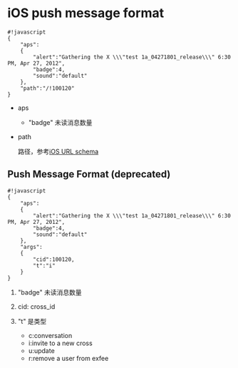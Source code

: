 # iOS push message format



	#!javascript
	{
	    "aps":
	    {
	        "alert":"Gathering the X \\\"test 1a_04271801_release\\\" 6:30 PM, Apr 27, 2012",
	        "badge":4,
	        "sound":"default"
	    },
	    "path":"/!100120"
	}


* aps
    * "badge" 未读消息数量
* path

    路径，参考[iOS URL schema](ios_url_schema.html)
    

## Push Message Format (deprecated)
	#!javascript
	{
	    "aps":
	    {
	        "alert":"Gathering the X \\\"test 1a_04271801_release\\\" 6:30 PM, Apr 27, 2012",
	        "badge":4,
	        "sound":"default"
	    },
	    "args":
	    {
	        "cid":100120,
	        "t":"i"
	    }
	}



1. "badge" 未读消息数量
2. cid: cross_id
3. "t" 是类型

    * c:conversation
    * i:invite to a new cross
    * u:update
    * r:remove a user from exfee